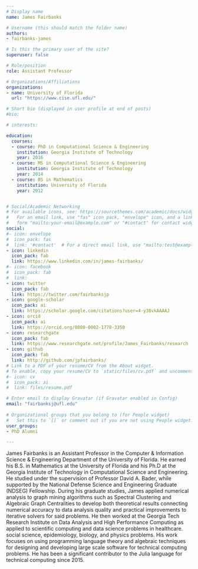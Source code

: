 ```yaml
---
# Display name
name: James Fairbanks

# Username (this should match the folder name)
authors:
- fairbanks-james

# Is this the primary user of the site?
superuser: false

# Role/position
role: Assistant Professor

# Organizations/Affiliations
organizations:
- name: University of Florida
  url: "https://www.cise.ufl.edu/"

# Short bio (displayed in user profile at end of posts)
#bio: 

# interests:

education:
  courses:
  - course: PhD in Computational Science & Engineering
    institution: Georgia Institute of Technology
    year: 2016
  - course: MS in Computational Science & Engineering
    institution: Georgia Institute of Technology
    year: 2014
  - course: BS in Mathematics
    institution: University of Florida
    year: 2012


# Social/Academic Networking
# For available icons, see: https://sourcethemes.com/academic/docs/widgets/#icons
#   For an email link, use "fas" icon pack, "envelope" icon, and a link in the
#   form "mailto:your-email@example.com" or "#contact" for contact widget.
social:
#- icon: envelope
#  icon_pack: fas
#  link: '#contact'  # For a direct email link, use "mailto:test@example.org".
- icon: linkedin
  icon_pack: fab
  link: https://www.linkedin.com/in/james-fairbanks/
#- icon: facebook
#  icon_pack: fab
#  link: 
- icon: twitter
  icon_pack: fab
  link: https://twitter.com/fairbanksjp
- icon: google-scholar
  icon_pack: ai
  link: https://scholar.google.com/citations?user=4-y38vkAAAAJ
- icon: orcid
  icon_pack: ai
  link: https://orcid.org/0000-0002-1778-3350
- icon: researchgate
  icon_pack: fab
  link: https://www.researchgate.net/profile/James_Fairbanks/research
- icon: github
  icon_pack: fab
  link: http://github.com/jpfairbanks/
# Link to a PDF of your resume/CV from the About widget.
# To enable, copy your resume/CV to `static/files/cv.pdf` and uncomment the lines below.  
#- icon: cv
#  icon_pack: ai
#  link: files/resume.pdf

# Enter email to display Gravatar (if Gravatar enabled in Config)
email: "fairbanksj@ufl.edu"
  
# Organizational groups that you belong to (for People widget)
#   Set this to `[]` or comment out if you are not using People widget.  
user_groups:
- PhD Alumni

---
```


James Fairbanks is an Assistant Professor in the Computer &
Information Science & Engineering Department of the University of
Florida. He earned his B.S. in Mathematics at the University of
Florida and his Ph.D at the Georgia Institute of Technology in
Computational Science and Engineering. He studied under the
supervision of Professor David A. Bader, while supported by the
National Defense Science and Engineering Graduate (NDSEG) Fellowship.
During his graduate studies, James applied numerical analysis to graph
mining algorithms such as Spectral Clustering and Algebraic Graph
Centralities to develop both theoretical results connecting numerical
accuracy to data analysis quality and practical improvements to
iterative solvers for said problems. He then worked at the Georgia
Tech Research Institute on Data Analysis and High Performance
Computing as applied to scientific computing and data science problems
in healthcare. social science, epidemiology, biology, and physics
problems. His work focuses on using programming language theory and
algebraic techniques for designing and developing large scale software
for technical computing problems. He has been a significant
contributor to the Julia language for technical computing since 2015.

